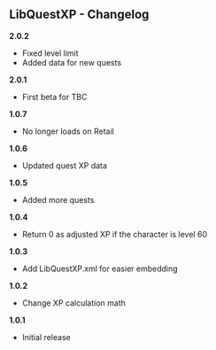 ## LibQuestXP - Changelog

**2.0.2**

- Fixed level limit
- Added data for new quests

**2.0.1**

- First beta for TBC

**1.0.7**

- No longer loads on Retail

**1.0.6**

- Updated quest XP data

**1.0.5**

- Added more quests

**1.0.4**

- Return 0 as adjusted XP if the character is level 60

**1.0.3**

- Add LibQuestXP.xml for easier embedding

**1.0.2**

- Change XP calculation math

**1.0.1**

- Initial release
